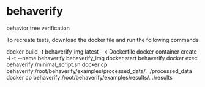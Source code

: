 # behaverify
behavior tree verification



To recreate tests, download the docker file and run the following commands

docker build -t behaverify_img:latest - < Dockerfile
docker container create -i -t --name behaverify behaverify_img
docker start behaverify
docker exec behaverify /minimal_script.sh
docker cp behaverify:/root/behaverify/examples/processed_data/. ./processed_data
docker cp behaverify:/root/behaverify/examples/results/. ./results